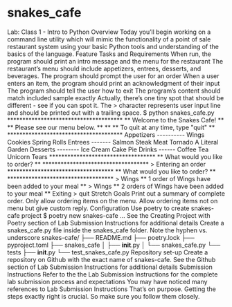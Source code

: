 # snakes_cafe
Lab: Class 1 - Intro to Python Overview Today you’ll begin working on a command line utility which will mimic the functionality of a point of sale restaurant system using your basic Python tools and understanding of the basics of the language.  Feature Tasks and Requirements When run, the program should print an intro message and the menu for the restaurant The restaurant’s menu should include appetizers, entrees, desserts, and beverages. The program should prompt the user for an order When a user enters an item, the program should print an acknowledgment of their input The program should tell the user how to exit The program’s content should match included sample exactly Actually, there’s one tiny spot that should be different - see if you can spot it. The > character represents user input line and should be printed out with a trailing space. $ python snakes_cafe.py ************************************** **    Welcome to the Snakes Cafe!   ** **    Please see our menu below.    ** ** ** To quit at any time, type "quit" ** **************************************  Appetizers ---------- Wings Cookies Spring Rolls  Entrees ------- Salmon Steak Meat Tornado A Literal Garden  Desserts -------- Ice Cream Cake Pie  Drinks ------ Coffee Tea Unicorn Tears  *********************************** ** What would you like to order? ** *********************************** > Entering an order *********************************** ** What would you like to order? ** *********************************** > Wings  ** 1 order of Wings have been added to your meal **  > Wings  ** 2 orders of Wings have been added to your meal ** Exiting > quit Stretch Goals Print out a summary of complete order. Only allow ordering items on the menu. Allow ordering items not on menu but give custom reply. Configuration Use poetry to create snakes-cafe project  $ poetry new snakes-cafe ... See the Creating Project with Poetry section of Lab Submission Instructions for additional details  Create a snakes_cafe.py file inside the snakes_cafe folder. Note the hyphen vs. underscore  snakes-cafe/ ├── README.md ├── poetry.lock ├── pyproject.toml ├── snakes_cafe │   ├── __init__.py │   └── snakes_cafe.py └── tests     ├── __init__.py     └── test_snakes_cafe.py Repository set-up Create a repository on Github with the exact name of snakes-cafe. See the Github section of Lab Submission Instructions for additional details Submission Instructions Refer to the the Lab Submission Instructions for the complete lab submission process and expectations You may have noticed many references to Lab Submission Instructions That’s on purpose. Getting the steps exactly right is crucial. So make sure you follow them closely.
